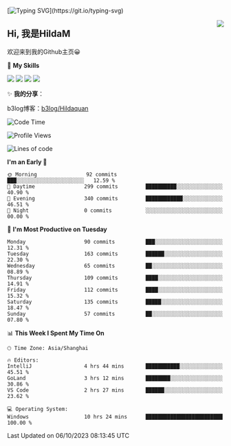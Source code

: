 [![Typing SVG](https://readme-typing-svg.herokuapp.com?size=50&duration=5000&color=8C43EA&vCenter=true&width=2000&height=70&lines=开拓视野,+冲破艰险,+洞悉所有,+贴近生活,+寻找真爱,+感受彼此;这就是人生的目的.)](https://git.io/typing-svg)

<a href="#">
  <img align="right" src="https://github-readme-stats.vercel.app/api?username=HildaM&count_private=true&show_icons=true&bg_color=15,f2f7fd,E0EAFC" />
</a>

## Hi, 我是HildaM

欢迎来到我的Github主页😀

🌟 **My Skills**  

![](https://img.shields.io/badge/-Python-3776AB?style=flat-square&logo=Python&logoColor=fff)
![](https://img.shields.io/badge/-Java-F7DF1E?style=flat-square&logo=Java&logoColor=fff)
![](https://img.shields.io/badge/-Linux-000000?style=flat-square&logo=Linux&logoColor=fff)
![](https://img.shields.io/badge/-Golang-000000?style=flat-square&logo=Golang&logoColor=fff)


✨ **我的分享**：

b3log博客：[b3log/Hildaquan](https://ld246.com/member/Hildaquan/articles)




<!--START_SECTION:waka-->
![Code Time](http://img.shields.io/badge/Code%20Time-117%20hrs%2017%20mins-blue)

![Profile Views](http://img.shields.io/badge/Profile%20Views-0-blue)

![Lines of code](https://img.shields.io/badge/From%20Hello%20World%20I%27ve%20Written-755.6%20thousand%20lines%20of%20code-blue)

**I'm an Early 🐤** 

```text
🌞 Morning                92 commits          ███░░░░░░░░░░░░░░░░░░░░░░   12.59 % 
🌆 Daytime                299 commits         ██████████░░░░░░░░░░░░░░░   40.90 % 
🌃 Evening                340 commits         ████████████░░░░░░░░░░░░░   46.51 % 
🌙 Night                  0 commits           ░░░░░░░░░░░░░░░░░░░░░░░░░   00.00 % 
```
📅 **I'm Most Productive on Tuesday** 

```text
Monday                   90 commits          ███░░░░░░░░░░░░░░░░░░░░░░   12.31 % 
Tuesday                  163 commits         ██████░░░░░░░░░░░░░░░░░░░   22.30 % 
Wednesday                65 commits          ██░░░░░░░░░░░░░░░░░░░░░░░   08.89 % 
Thursday                 109 commits         ████░░░░░░░░░░░░░░░░░░░░░   14.91 % 
Friday                   112 commits         ████░░░░░░░░░░░░░░░░░░░░░   15.32 % 
Saturday                 135 commits         █████░░░░░░░░░░░░░░░░░░░░   18.47 % 
Sunday                   57 commits          ██░░░░░░░░░░░░░░░░░░░░░░░   07.80 % 
```


📊 **This Week I Spent My Time On** 

```text
🕑︎ Time Zone: Asia/Shanghai

🔥 Editors: 
IntelliJ                 4 hrs 44 mins       ███████████░░░░░░░░░░░░░░   45.51 % 
GoLand                   3 hrs 12 mins       ████████░░░░░░░░░░░░░░░░░   30.86 % 
VS Code                  2 hrs 27 mins       ██████░░░░░░░░░░░░░░░░░░░   23.62 % 

💻 Operating System: 
Windows                  10 hrs 24 mins      █████████████████████████   100.00 % 
```


 Last Updated on 06/10/2023 08:13:45 UTC
<!--END_SECTION:waka-->
